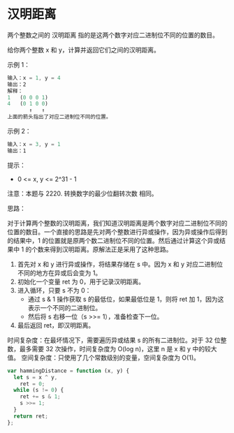 # 汉明距离

两个整数之间的 汉明距离 指的是这两个数字对应二进制位不同的位置的数目。

给你两个整数 x 和 y，计算并返回它们之间的汉明距离。

示例 1：

```js
输入：x = 1, y = 4
输出：2
解释：
1   (0 0 0 1)
4   (0 1 0 0)
       ↑   ↑
上面的箭头指出了对应二进制位不同的位置。
```

示例 2：

```js
输入：x = 3, y = 1
输出：1
```

提示：

- 0 <= x, y <= 2^31 - 1

注意：本题与 2220. 转换数字的最少位翻转次数 相同。

思路：

对于计算两个整数的汉明距离，我们知道汉明距离是两个数字对应二进制位不同的位置的数目。一个直接的思路是先对两个整数进行异或操作，因为异或操作后得到的结果中，1 的位置就是原两个数二进制位不同的位置。然后通过计算这个异或结果中 1 的个数来得到汉明距离。原解法正是采用了这种思路。

1. 首先对 x 和 y 进行异或操作，将结果存储在 s 中。因为 x 和 y 对应二进制位不同的地方在异或后会变为 1。
2. 初始化一个变量 ret 为 0，用于记录汉明距离。
3. 进入循环，只要 s 不为 0：
   - 通过 s & 1 操作获取 s 的最低位，如果最低位是 1，则将 ret 加 1，因为这表示一个不同的二进制位。
   - 然后将 s 右移一位（s >>= 1），准备检查下一位。
4. 最后返回 ret，即汉明距离。

时间复杂度：在最坏情况下，需要遍历异或结果 s 的所有二进制位。对于 32 位整数，最多需要 32 次操作，时间复杂度为 O(log n)，这里 n 是 x 和 y 中的较大值。
空间复杂度：只使用了几个常数级别的变量，空间复杂度为 O(1)。

```js
var hammingDistance = function (x, y) {
  let s = x ^ y,
    ret = 0;
  while (s != 0) {
    ret += s & 1;
    s >>= 1;
  }
  return ret;
};
```

